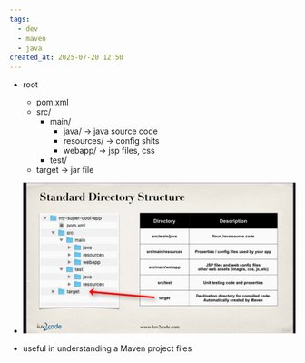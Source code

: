 ```yaml
---
tags:
  - dev
  - maven
  - java
created_at: 2025-07-20 12:50
---
```

- root
	- pom.xml
	- src/
		- main/
			- java/ -> java source code
			- resources/ -> config shits
			- webapp/ -> jsp files, css
		- test/
	- target -> jar file
- ![](../../attachments/Pasted%20image%2020250720104220.png)

- useful in understanding a Maven project files